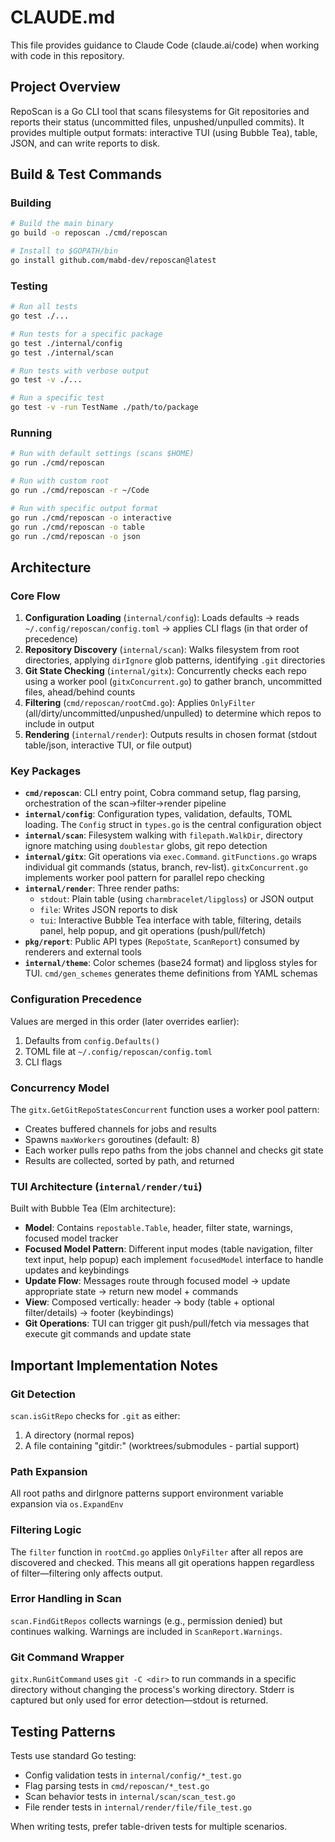 # CLAUDE.md

This file provides guidance to Claude Code (claude.ai/code) when working with code in this repository.

## Project Overview

RepoScan is a Go CLI tool that scans filesystems for Git repositories and reports their status (uncommitted files, unpushed/unpulled commits). It provides multiple output formats: interactive TUI (using Bubble Tea), table, JSON, and can write reports to disk.

## Build & Test Commands

### Building
```bash
# Build the main binary
go build -o reposcan ./cmd/reposcan

# Install to $GOPATH/bin
go install github.com/mabd-dev/reposcan@latest
```

### Testing
```bash
# Run all tests
go test ./...

# Run tests for a specific package
go test ./internal/config
go test ./internal/scan

# Run tests with verbose output
go test -v ./...

# Run a specific test
go test -v -run TestName ./path/to/package
```

### Running
```bash
# Run with default settings (scans $HOME)
go run ./cmd/reposcan

# Run with custom root
go run ./cmd/reposcan -r ~/Code

# Run with specific output format
go run ./cmd/reposcan -o interactive
go run ./cmd/reposcan -o table
go run ./cmd/reposcan -o json
```

## Architecture

### Core Flow
1. **Configuration Loading** (`internal/config`): Loads defaults → reads `~/.config/reposcan/config.toml` → applies CLI flags (in that order of precedence)
2. **Repository Discovery** (`internal/scan`): Walks filesystem from root directories, applying `dirIgnore` glob patterns, identifying `.git` directories
3. **Git State Checking** (`internal/gitx`): Concurrently checks each repo using a worker pool (`gitxConcurrent.go`) to gather branch, uncommitted files, ahead/behind counts
4. **Filtering** (`cmd/reposcan/rootCmd.go`): Applies `OnlyFilter` (all/dirty/uncommitted/unpushed/unpulled) to determine which repos to include in output
5. **Rendering** (`internal/render`): Outputs results in chosen format (stdout table/json, interactive TUI, or file output)

### Key Packages

- **`cmd/reposcan`**: CLI entry point, Cobra command setup, flag parsing, orchestration of the scan→filter→render pipeline
- **`internal/config`**: Configuration types, validation, defaults, TOML loading. The `Config` struct in `types.go` is the central configuration object
- **`internal/scan`**: Filesystem walking with `filepath.WalkDir`, directory ignore matching using `doublestar` globs, git repo detection
- **`internal/gitx`**: Git operations via `exec.Command`. `gitFunctions.go` wraps individual git commands (status, branch, rev-list). `gitxConcurrent.go` implements worker pool pattern for parallel repo checking
- **`internal/render`**: Three render paths:
  - `stdout`: Plain table (using `charmbracelet/lipgloss`) or JSON output
  - `file`: Writes JSON reports to disk
  - `tui`: Interactive Bubble Tea interface with table, filtering, details panel, help popup, and git operations (push/pull/fetch)
- **`pkg/report`**: Public API types (`RepoState`, `ScanReport`) consumed by renderers and external tools
- **`internal/theme`**: Color schemes (base24 format) and lipgloss styles for TUI. `cmd/gen_schemes` generates theme definitions from YAML schemas

### Configuration Precedence
Values are merged in this order (later overrides earlier):
1. Defaults from `config.Defaults()`
2. TOML file at `~/.config/reposcan/config.toml`
3. CLI flags

### Concurrency Model
The `gitx.GetGitRepoStatesConcurrent` function uses a worker pool pattern:
- Creates buffered channels for jobs and results
- Spawns `maxWorkers` goroutines (default: 8)
- Each worker pulls repo paths from the jobs channel and checks git state
- Results are collected, sorted by path, and returned

### TUI Architecture (`internal/render/tui`)
Built with Bubble Tea (Elm architecture):
- **Model**: Contains `repostable.Table`, header, filter state, warnings, focused model tracker
- **Focused Model Pattern**: Different input modes (table navigation, filter text input, help popup) each implement `focusedModel` interface to handle updates and keybindings
- **Update Flow**: Messages route through focused model → update appropriate state → return new model + commands
- **View**: Composed vertically: header → body (table + optional filter/details) → footer (keybindings)
- **Git Operations**: TUI can trigger git push/pull/fetch via messages that execute git commands and update state

## Important Implementation Notes

### Git Detection
`scan.isGitRepo` checks for `.git` as either:
1. A directory (normal repos)
2. A file containing "gitdir:" (worktrees/submodules - partial support)

### Path Expansion
All root paths and dirIgnore patterns support environment variable expansion via `os.ExpandEnv`

### Filtering Logic
The `filter` function in `rootCmd.go` applies `OnlyFilter` after all repos are discovered and checked. This means all git operations happen regardless of filter—filtering only affects output.

### Error Handling in Scan
`scan.FindGitRepos` collects warnings (e.g., permission denied) but continues walking. Warnings are included in `ScanReport.Warnings`.

### Git Command Wrapper
`gitx.RunGitCommand` uses `git -C <dir>` to run commands in a specific directory without changing the process's working directory. Stderr is captured but only used for error detection—stdout is returned.

## Testing Patterns

Tests use standard Go testing:
- Config validation tests in `internal/config/*_test.go`
- Flag parsing tests in `cmd/reposcan/*_test.go`
- Scan behavior tests in `internal/scan/scan_test.go`
- File render tests in `internal/render/file/file_test.go`

When writing tests, prefer table-driven tests for multiple scenarios.
